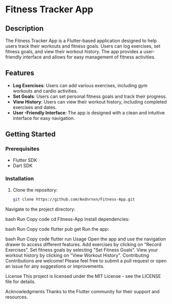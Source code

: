 # Fitness Tracker App

## Description

The Fitness Tracker App is a Flutter-based application designed to help users track their workouts and fitness goals. Users can log exercises, set fitness goals, and view their workout history. The app provides a user-friendly interface and allows for easy management of fitness activities.

## Features

- **Log Exercises**: Users can add various exercises, including gym workouts and cardio activities.
- **Set Goals**: Users can set personal fitness goals and track their progress.
- **View History**: Users can view their workout history, including completed exercises and dates.
- **User -Friendly Interface**: The app is designed with a clean and intuitive interface for easy navigation.

## Getting Started

### Prerequisites

- Flutter SDK
- Dart SDK

### Installation

1. Clone the repository:
   ```bash
   git clone https://github.com/Axdnrnxn/Fitness-App.git

Navigate to the project directory:

bash
Run
Copy code
cd Fitness-App
Install dependencies:

bash
Run
Copy code
flutter pub get
Run the app:

bash
Run
Copy code
flutter run
Usage
Open the app and use the navigation drawer to access different features.
Add exercises by clicking on "Record Exercises".
Set fitness goals by selecting "Set Fitness Goals".
View your workout history by clicking on "View Workout History".
Contributing
Contributions are welcome! Please feel free to submit a pull request or open an issue for any suggestions or improvements.

License
This project is licensed under the MIT License - see the LICENSE file for details.

Acknowledgments
Thanks to the Flutter community for their support and resources.
